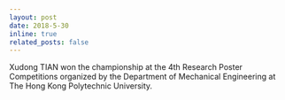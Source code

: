 ```yaml
---
layout: post
date: 2018-5-30
inline: true
related_posts: false
---
```

Xudong TIAN won the championship at the 4th Research Poster Competitions organized by the Department of Mechanical Engineering at The Hong Kong Polytechnic University.